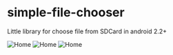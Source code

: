 simple-file-chooser
===================

Little library for choose file from SDCard in android 2.2+


![Home](https://lh3.googleusercontent.com/-XLVxaf-tnPw/UcmiOwKfcAI/AAAAAAAADAw/X_NteRUpEf8/w353-h588-no/Screenshot_2013-06-25-08-54-51.png)
![Home](https://lh4.googleusercontent.com/-tIBtXwWYBFc/Ucmh3spd_HI/AAAAAAAADAg/roDEoDXCrA4/w353-h588-no/Screenshot_2013-06-25-08-54-59.png)
![Home](https://lh4.googleusercontent.com/-KbvA3s1oGHU/UcmiOAerEEI/AAAAAAAADAo/GTG9fUKh5QI/w353-h588-no/Screenshot_2013-06-25-08-54-42.png)
